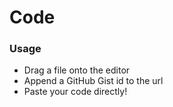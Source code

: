 # Code

### Usage
- Drag a file onto the editor
- Append a GitHub Gist id to the url
- Paste your code directly!
